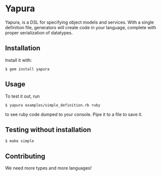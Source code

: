 # Yapura

Yapura, is a DSL for specifying object models and services.  With a single definition file, generators will create code in your language, complete with proper serialization of datatypes.

## Installation

Install it with:

    $ gem install yapura

## Usage

To test it out, run

    $ yapura examples/simple_definition.rb ruby

to see ruby code dumped to your console.  Pipe it to a file to save it.

## Testing without installation

    $ make simple

## Contributing

We need more types and more languages!
